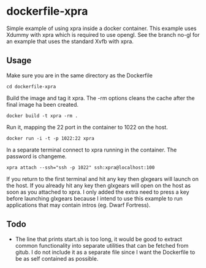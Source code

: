 dockerfile-xpra
===============

Simple example of using xpra inside a docker container. This example uses Xdummy with xpra which is required to use opengl. See the branch no-gl for an example that uses the standard Xvfb with xpra.

Usage
-----

Make sure you are in the same directory as the Dockerfile

    cd dockerfile-xpra

Build the image and tag it xpra. The -rm options cleans the cache after the final image ha been created.

    docker build -t xpra -rm .

Run it, mapping the 22 port in the container to 1022 on the host.

    docker run -i -t -p 1022:22 xpra

In a separate terminal connect to xpra running in the container. The password is changeme.

    xpra attach --ssh="ssh -p 1022" ssh:xpra@localhost:100

If you return to the first terminal and hit any key then glxgears will launch on the host. If you already hit any key then glxgears will open on the host as soon as you attached to xpra. I only added the extra need to press a key before launching glxgears because I intend to use this example to run applications that may contain intros (eg. Dwarf Fortress).

Todo
----

* The line that prints start.sh is too long, it would be good to extract common functionality into separate utilities that can be fetched from gitub. I do not include it as a separate file since I want the Dockerfile to be as self contained as possible.